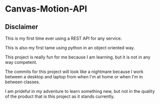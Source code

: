 # Canvas-Motion-API
## Disclaimer
This is my first time ever using a REST API for any service.

This is also my first tame using python in an object oriented way.

This project is really fun for me because I am learning, but it is not in any way competent.

The commits for this project will look like a nightmare because I work between a desktop and laptop from when I'm at home or when I'm in between classes.

I am prideful in my adventure to learn something new, but not in the quality of the product that is this project as it stands currently.

